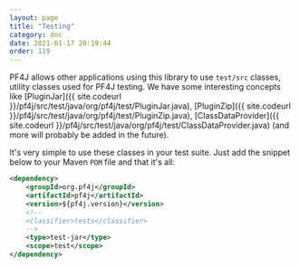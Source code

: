 ```yaml
---
layout: page
title: "Testing"
category: doc
date: 2021-01-17 20:19:44
order: 119
---
```


PF4J allows other applications using this library to use `test/src` classes, utility classes used for PF4J testing.
We have some interesting concepts like [PluginJar]({{ site.codeurl }}/pf4j/src/test/java/org/pf4j/test/PluginJar.java), 
[PluginZip]({{ site.codeurl }}/pf4j/src/test/java/org/pf4j/test/PluginZip.java), 
[ClassDataProvider]({{ site.codeurl }}/pf4j/src/test/java/org/pf4j/test/ClassDataProvider.java) (and more will probably be added in the future).

It's very simple to use these classes in your test suite.
Just add the snippet below to your Maven `POM` file and that it's all:
```xml
<dependency>
    <groupId>org.pf4j</groupId>
    <artifactId>pf4j</artifactId>
    <version>${pf4j.version}</version>
    <!--            
    <classifier>tests</classifier>
    -->
    <type>test-jar</type>
    <scope>test</scope>
</dependency>
```
